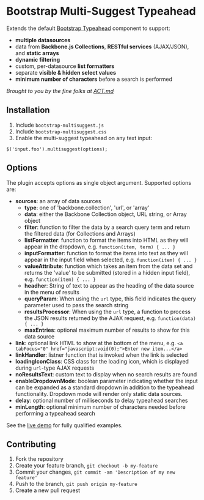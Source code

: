 Bootstrap Multi-Suggest Typeahead
=================================

Extends the default [Bootstrap Typeahead](http://twitter.github.com/bootstrap/javascript.html#typeahead) component to support:

* __multiple datasources__
* data from __Backbone.js Collections__, __RESTful services__ (AJAX/JSON), and __static arrays__
* __dynamic filtering__
* custom, per-datasource __list formatters__
* separate __visible & hidden select values__
* __minimum number of characters__ before a search is performed

_Brought to you by the fine folks at [ACT.md](http://act.md)_

Installation
------------

1. Include `bootstrap-multisuggest.js`
1. Include `bootstrap-multisuggest.css`
1. Enable the multi-suggest typeahead on any text input:

```javscript
$('input.foo').multisuggest(options);
```
    
Options
-------

The plugin accepts options as single object argument. Supported options are:

* __sources__: an array of data sources
    * __type__: one of 'backbone.collection', 'url', or 'array'
    * __data__: either the Backbone Collection object, URL string, or Array object
    * __filter__: function to filter the data by a search query term and return the filtered data (for Collections and Arrays)
    * __listFormatter__: function to format the items into HTML as they will appear in the dropdown, e.g. `function(item, term) { ... }`
    * __inputFormatter__: function to format the items into text as they will appear in the input field when selected, e.g. `function(item) { ... }`
    * __valueAttribute__: function which takes an item from the data set and returns the 'value' to be submitted (stored in a hidden input field), e.g. `function(item) { ... }`
    * __headher__: String of text to appear as the heading of the data source in the menu of results
    * __queryParam__: When using the `url` type, this field indicates the query parameter used to pass the search string
    * __resultsProcessor__: When using the `url` type, a function to process the JSON results returned by the AJAX request, e.g. `function(data) { ... }`
    * __maxEntries__: optional maximum number of results to show for this data source
* __link__: optional link HTML to show at the bottom of the menu, e.g. `<a tabFocus="0" href="javascript:void(0);">Enter new item...</a>`
* __linkHandler__: listner function that is invoked when the link is selected
* __loadingIconClass__: CSS class for the loading icon, which is displayed during `url`-type AJAX requests
* __noResultsText__: custom text to display when no search results are found
* __enableDropdownMode__: boolean parameter indicating whether the input can be expanded as a standard dropdown in addition to the typeahead functionality. Dropdown mode will render only static data sources.
* __delay__: optional number of milliseconds to delay typeahead searches
* __minLength__: optional minimum number of characters needed before performing a typeahead search

See the [live demo](http://htmlpreview.github.com/?https://github.com/rroppolo/bootstrap-multisuggestplugin/blob/master/demo.html) for fully qualified examples.

Contributing
------------

1. Fork the repository
1. Create your feature branch, `git checkout -b my-feature`
1. Commit your changes, `git commit -am 'Description of my new feature'`
1. Push to the branch, `git push origin my-feature`
1. Create a new pull request

